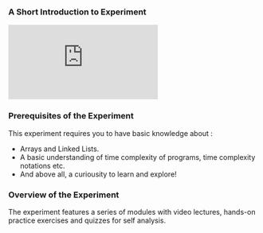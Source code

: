
### A Short Introduction to Experiment
<iframe src="https://www.youtube.com/embed/YGr00-NbjNk" frameborder="0" allow="autoplay; encrypted-media" allowfullscreen></iframe>

### Prerequisites of the Experiment
This experiment requires you to have basic knowledge about :

   - Arrays and Linked Lists.
   - A basic understanding of time complexity of programs, time complexity notations etc.
   - And above all, a curiousity to learn and explore!

### Overview of the Experiment
The experiment features a series of modules with video lectures, hands-on practice exercises and quizzes for self analysis.


